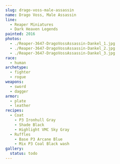 ```yaml
---
slug: drago-voss-male-assassin
name: Drago Voss, Male Assassin
line:
  - Reaper Miniatures
  - Dark Heaven Legends
painted: 2016
photos:
  - ./Reaper-3647-DragoVossAssassin-Dankel_1.jpg
  - ./Reaper-3647-DragoVossAssassin-Dankel_2.jpg
  - ./Reaper-3647-DragoVossAssassin-Dankel_3.jpg
race:
  - human
archetype:
  - fighter
  - rogue
weapons:
  - sword
  - dagger
armor:
  - plate
  - leather
recipes:
  - Coat
    - P3 Ironhull Gray
    - Shade Black
    - Highlight VMC Sky Gray
  - Ruffles
    - Base P3 Arcane Blue
    - Mix P3 Coal Black wash
gallery:
  status: todo
---
```

